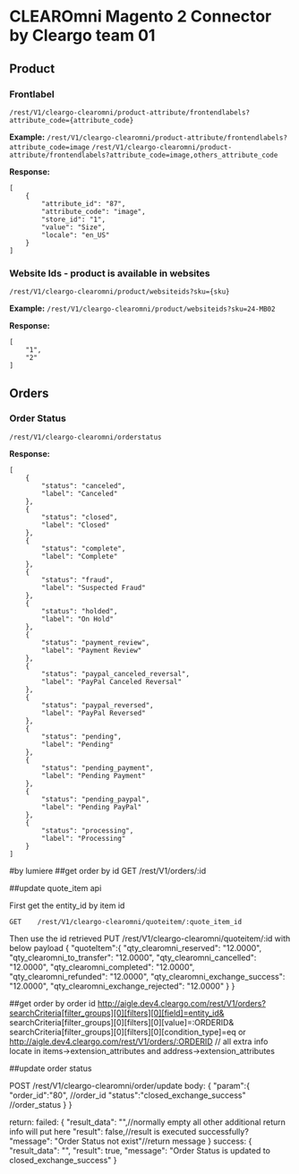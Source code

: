 # CLEAROmni Magento 2 Connector by Cleargo team 01

## Product
### Frontlabel
```/rest/V1/cleargo-clearomni/product-attribute/frontendlabels?attribute_code={attribute_code}```

**Example:**
	```/rest/V1/cleargo-clearomni/product-attribute/frontendlabels?attribute_code=image```
	```/rest/V1/cleargo-clearomni/product-attribute/frontendlabels?attribute_code=image,others_attribute_code```

**Response:**
```
[
    {
        "attribute_id": "87",
        "attribute_code": "image",
        "store_id": "1",
        "value": "Size",
        "locale": "en_US"
    }
]
```

### Website Ids - product is available in websites
```/rest/V1/cleargo-clearomni/product/websiteids?sku={sku}```

**Example:**
	```/rest/V1/cleargo-clearomni/product/websiteids?sku=24-MB02```

**Response:**
```
[
    "1",
    "2"
]
```

## Orders
### Order Status
```/rest/V1/cleargo-clearomni/orderstatus```

**Response:**
```
[
    {
        "status": "canceled",
        "label": "Canceled"
    },
    {
        "status": "closed",
        "label": "Closed"
    },
    {
        "status": "complete",
        "label": "Complete"
    },
    {
        "status": "fraud",
        "label": "Suspected Fraud"
    },
    {
        "status": "holded",
        "label": "On Hold"
    },
    {
        "status": "payment_review",
        "label": "Payment Review"
    },
    {
        "status": "paypal_canceled_reversal",
        "label": "PayPal Canceled Reversal"
    },
    {
        "status": "paypal_reversed",
        "label": "PayPal Reversed"
    },
    {
        "status": "pending",
        "label": "Pending"
    },
    {
        "status": "pending_payment",
        "label": "Pending Payment"
    },
    {
        "status": "pending_paypal",
        "label": "Pending PayPal"
    },
    {
        "status": "processing",
        "label": "Processing"
    }
]
```

#by lumiere
##get order by id
GET    /rest/V1/orders/:id

##update quote_item api

First get the entity_id by item id

    GET    /rest/V1/cleargo-clearomni/quoteitem/:quote_item_id
Then use the id retrieved
    PUT /rest/V1/cleargo-clearomni/quoteitem/:id
    with below payload
    {
      "quoteItem":{
        "qty_clearomni_reserved": "12.0000",
        "qty_clearomni_to_transfer": "12.0000",
        "qty_clearomni_cancelled": "12.0000",
        "qty_clearomni_completed": "12.0000",
        "qty_clearomni_refunded": "12.0000",
        "qty_clearomni_exchange_success": "12.0000",
        "qty_clearomni_exchange_rejected": "12.0000"
      }
}

##get order by order id
http://aigle.dev4.cleargo.com/rest/V1/orders?searchCriteria[filter_groups][0][filters][0][field]=entity_id& searchCriteria[filter_groups][0][filters][0][value]=:ORDERID& searchCriteria[filter_groups][0][filters][0][condition_type]=eq
or
http://aigle.dev4.cleargo.com/rest/V1/orders/:ORDERID
// all extra info locate in items->extension_attributes and address->extension_attributes

##update order status

POST /rest/V1/cleargo-clearomni/order/update
body:
{
  "param":{
   "order_id":"80", //order_id
   "status":"closed_exchange_success" //order_status
 }
}

return:
    failed:
        {
        "result_data": "",//normally empty all other additional return info will put here
        "result": false,//result is executed successfully?
        "message": "Order Status not exist"//return message
        }
success:
        {
        "result_data": "",
        "result": true,
        "message": "Order Status is updated to closed_exchange_success"
        }

